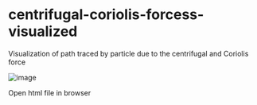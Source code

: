 # centrifugal-coriolis-forcess-visualized
Visualization of path traced by particle due to the centrifugal and Coriolis force

![image](https://github.com/user-attachments/assets/ca212587-daf3-4b5a-88d7-a881a47f2763)

Open html file in browser
